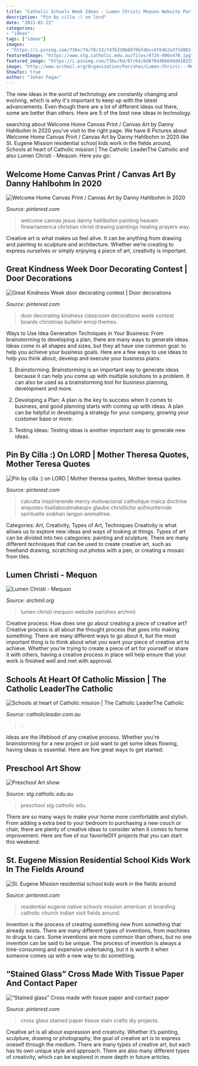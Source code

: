 ```yaml
---
title: "Catholic Schools Week Ideas - Lumen Christi Mequon Website Parishes Archmil"
description: "Pin by cilla :) on lord"
date: "2023-01-22"
categories:
- "ideas"
tags: ["ideas"]
images:
- "https://i.pinimg.com/736x/74/76/33/7476338b6878bfdbcc6f64b2a373d882--welcome-home-danny-odonoghue.jpg"
featuredImage: "https://www.stg.catholic.edu.au/files/4724-800x470.jpg"
featured_image: "https://i.pinimg.com/736x/6d/87/64/6d876446b69ddd18325509ac0d9396ff.jpg"
image: "http://www.archmil.org/Organization/Parishes/Lumen-Christi---Mequon-H15/LCMequonWorzellaphoto.jpg"
ShowToc: true
author: "Johan Pagac"
---
```



The new ideas in the world of technology are constantly changing and evolving, which is why it's important to keep up with the latest advancements. Even though there are a lot of different ideas out there, some are better than others. Here are 5 of the best new ideas in technology.

	

		
searching about Welcome Home Canvas Print / Canvas Art by Danny Hahlbohm in 2020 you've visit to the right page. We have 8 Pictures about Welcome Home Canvas Print / Canvas Art by Danny Hahlbohm in 2020 like St. Eugene Mission residential school kids work in the fields around, Schools at heart of Catholic mission | The Catholic LeaderThe Catholic and also Lumen Christi - Mequon. Here you go:
		
    
## Welcome Home Canvas Print / Canvas Art By Danny Hahlbohm In 2020

<img loading=lazy src="https://i.pinimg.com/736x/74/76/33/7476338b6878bfdbcc6f64b2a373d882--welcome-home-danny-odonoghue.jpg" onerror="this.onerror=null;this.src='https://tse3.mm.bing.net/th?id=OIP.m1roHrvenv0CUQgVR5kwDAHaGq&amp;pid=15.1';" alt="Welcome Home Canvas Print / Canvas Art by Danny Hahlbohm in 2020">

_Source: pinterest.com_

>welcome canvas jesus danny hahlbohm painting heaven fineartamerica christian christ drawing paintings healing prayers way. 

	

Creative art is what makes us feel alive. It can be anything from drawing and painting to sculpture and architecture. Whether we’re creating to express ourselves or simply enjoying a piece of art, creativity is important.

    
## Great Kindness Week Door Decorating Contest | Door Decorations

<img loading=lazy src="https://i.pinimg.com/736x/8c/63/be/8c63be88a4bc433e40d0f0ba8e4f721b--door-decorating-creative-ideas.jpg" onerror="this.onerror=null;this.src='https://tse1.mm.bing.net/th?id=OIP.8q9GoOqMdJ9N2eorhL94sQCoEs&amp;pid=15.1';" alt="Great Kindness Week door decorating contest | Door decorations">

_Source: pinterest.com_

>door decorating kindness classroom decorations week contest boards christmas bulletin emoji themes. 

	

Ways to Use Idea Generation Techniques in Your Business: From brainstorming to developing a plan, there are many ways to generate ideas.
Ideas come in all shapes and sizes, but they all have one common goal: to help you achieve your business goals. Here are a few ways to use ideas to help you think about, develop and execute your business plans:
1. Brainstorming: Brainstorming is an important way to generate ideas because it can help you come up with multiple solutions to a problem. It can also be used as a brainstorming tool for business planning, development and more.

2. Developing a Plan: A plan is the key to success when it comes to business, and good planning starts with coming up with ideas. A plan can be helpful in developing a strategy for your company, growing your customer base or more.

3. Testing Ideas: Testing ideas is another important way to generate new ideas.

    
## Pin By Cilla :) On LORD | Mother Theresa Quotes, Mother Teresa Quotes

<img loading=lazy src="https://i.pinimg.com/736x/22/13/87/221387900ea1cfbc9831f70fa31d2f84--charity-quotes-second-life.jpg" onerror="this.onerror=null;this.src='https://tse2.mm.bing.net/th?id=OIP.euoVcmKqDGeMUoNPqIPM7gHaHa&amp;pid=15.1';" alt="Pin by cilla :) on LORD | Mother theresa quotes, Mother teresa quotes">

_Source: pinterest.com_

>calcutta inspirierende mercy motivacional catholique maica doctrine wiquotes itsallaboutmakeups glaube christliche aufmunternde spirituelle siobhan langan animaltree. 

	

Categories: Art, Creativity, Types of Art, Techniques
Creativity is what allows us to explore new ideas and ways of looking at things. Types of art can be divided into two categories: painting and sculpture. There are many different techniques that can be used to create creative art, such as freehand drawing, scratching out photos with a pen, or creating a mosaic from tiles.

    
## Lumen Christi - Mequon

<img loading=lazy src="http://www.archmil.org/Organization/Parishes/Lumen-Christi---Mequon-H15/LCMequonWorzellaphoto.jpg" onerror="this.onerror=null;this.src='https://tse1.mm.bing.net/th?id=OIP.Sp2PnC66QqzzSCh_qtaomgHaFC&amp;pid=15.1';" alt="Lumen Christi - Mequon">

_Source: archmil.org_

>lumen christi mequon website parishes archmil. 

	

Creative process: How does one go about creating a piece of creative art?
Creative process is all about the thought process that goes into making something. There are many different ways to go about it, but the most important thing is to think about what you want your piece of creative art to achieve. Whether you’re trying to create a piece of art for yourself or share it with others, having a creative process in place will help ensure that your work is finished well and met with approval.

    
## Schools At Heart Of Catholic Mission | The Catholic LeaderThe Catholic

<img loading=lazy src="https://catholicleader.com.au/wp-content/uploads/2013/08/80546.jpg" onerror="this.onerror=null;this.src='https://tse1.mm.bing.net/th?id=OIP.XY4NxNibgBJca5gVxPE76wHaE8&amp;pid=15.1';" alt="Schools at heart of Catholic mission | The Catholic LeaderThe Catholic">

_Source: catholicleader.com.au_

>. 

	

Ideas are the lifeblood of any creative process. Whether you're brainstorming for a new project or just want to get some ideas flowing, having ideas is essential. Here are five great ways to get started: 

    
## Preschool Art Show

<img loading=lazy src="https://www.stg.catholic.edu.au/files/4724-800x470.jpg" onerror="this.onerror=null;this.src='https://tse1.mm.bing.net/th?id=OIP.I0tZTnTAYlX5zl-BM4J_OAHaEW&amp;pid=15.1';" alt="Preschool Art show">

_Source: stg.catholic.edu.au_

>preschool stg catholic edu. 

	

There are so many ways to make your home more comfortable and stylish. From adding a extra bed to your bedroom to purchasing a new couch or chair, there are plenty of creative ideas to consider when it comes to home improvement. Here are five of our favoriteDIY projects that you can start this weekend: 

    
## St. Eugene Mission Residential School Kids Work In The Fields Around

<img loading=lazy src="https://i.pinimg.com/736x/ec/b7/7d/ecb77d6d164b4fcb48a8dabf520d90a1.jpg" onerror="this.onerror=null;this.src='https://tse1.mm.bing.net/th?id=OIP.qknp5g1YQ4pqH3K5ZXktmAHaFj&amp;pid=15.1';" alt="St. Eugene Mission residential school kids work in the fields around">

_Source: pinterest.com_

>residential eugene native schools mission american st boarding catholic church indian visit fields around. 

	

Invention is the process of creating something new from something that already exists. There are many different types of inventions, from machines to drugs to cars. Some inventions are more common than others, but no one invention can be said to be unique. The process of invention is always a time-consuming and expensive undertaking, but it is worth it when someone comes up with a new way to do something.

    
## “Stained Glass” Cross Made With Tissue Paper And Contact Paper

<img loading=lazy src="https://i.pinimg.com/736x/6d/87/64/6d876446b69ddd18325509ac0d9396ff.jpg" onerror="this.onerror=null;this.src='https://tse1.mm.bing.net/th?id=OIP.MQhJWvZHHoUv571a8rKDewHaJ3&amp;pid=15.1';" alt="“Stained glass” Cross made with tissue paper and contact paper">

_Source: pinterest.com_

>cross glass stained paper tissue stain crafts diy projects. 

	

Creative art is all about expression and creativity. Whether it’s painting, sculpture, drawing or photography, the goal of creative art is to express oneself through the medium. There are many types of creative art, but each has its own unique style and approach. There are also many different types of creativity, which can be explored in more depth in future articles.

